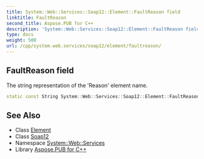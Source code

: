 ```yaml
---
title: System::Web::Services::Soap12::Element::FaultReason field
linktitle: FaultReason
second_title: Aspose.PUB for C++
description: 'System::Web::Services::Soap12::Element::FaultReason field. The string representation of the ''Reason'' element name in C++.'
type: docs
weight: 500
url: /cpp/system.web.services/soap12/element/faultreason/
---
```

## FaultReason field


The string representation of the 'Reason' element name.

```cpp
static const String System::Web::Services::Soap12::Element::FaultReason
```

## See Also

* Class [Element](../)
* Class [Soap12](../../)
* Namespace [System::Web::Services](../../../)
* Library [Aspose.PUB for C++](../../../../)
